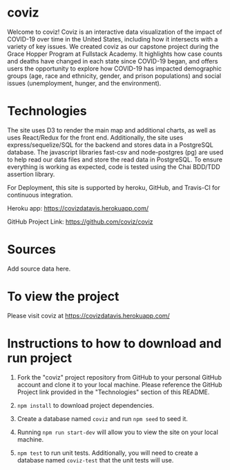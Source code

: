 # coviz

Welcome to coviz! Coviz is an interactive data visualization of the impact of COVID-19 over time in the United States, including how it intersects with a variety of key issues. We created coviz as our capstone project during the Grace Hopper Program at Fullstack Academy. It highlights how case counts and deaths have changed in each state since COVID-19 began, and offers users the opportunity to explore how COVID-19 has impacted demographic groups (age, race and ethnicity, gender, and prison populations) and social issues (unemployment, hunger, and the environment).

# Technologies

The site uses D3 to render the main map and additional charts, as well as uses React/Redux for the front end. Additionally, the site uses express/sequelize/SQL for the backend and stores data in a PostgreSQL database. The javascript libraries fast-csv and node-postgres (pg) are used to help read our data files and store the read data in PostgreSQL. To ensure everything is working as expected, code is tested using the Chai BDD/TDD assertion library.

For Deployment, this site is supported by heroku, GitHub, and Travis-CI for continuous integration.

Heroku app: https://covizdatavis.herokuapp.com/

GitHub Project Link: https://github.com/coviz/coviz

# Sources

Add source data here.

# To view the project

Please visit coviz at https://covizdatavis.herokuapp.com/

# Instructions to how to download and run project

1.  Fork the "coviz" project repository from GitHub to your personal GitHub account and clone it to your local machine. Please reference the GitHub Project link provided in the "Technologies" section of this README.

2.  `npm install` to download project dependencies.

3.  Create a database named `coviz` and run `npm seed` to seed it.

4.  Running `npm run start-dev` will allow you to view the site on your local machine.

5.  `npm test` to run unit tests. Additionally, you will need to create a database named `coviz-test` that the unit tests will use.

